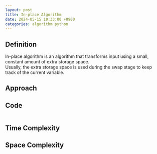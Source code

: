 ```yaml
---
layout: post
title: In-place Algorithm
date: 2024-05-15 10:33:00 +0900
categories: algorithm python
---
```

## Definition
In-place algorithm is an algorithm that transforms input using a small, constant amount of extra storage space.  
Usually, the extra storage space is used during the swap stage to keep track of the current variable.

## Approach


## Code
```python

```
## Time Complexity

## Space Complexity

